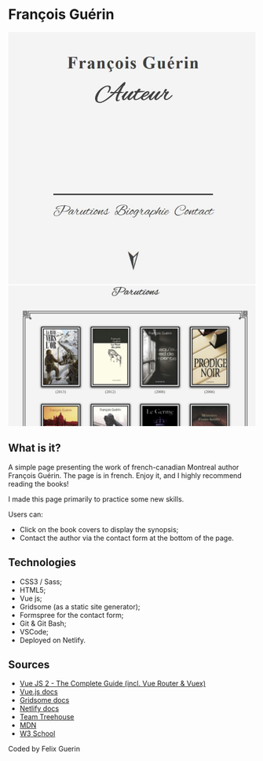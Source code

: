 # François Guérin

![Francois Guerin header](https://raw.githubusercontent.com/f-elix/francois-guerin/master/design/fgmenu.jpg)
![Francois Guerin main](https://raw.githubusercontent.com/f-elix/francois-guerin/master/design/fgmain.JPG)

## What is it?

A simple page presenting the work of french-canadian Montreal author François Guérin. The page is in french. Enjoy it, and I highly recommend reading the books!

I made this page primarily to practice some new skills. 

Users can:
- Click on the book covers to display the synopsis;
- Contact the author via the contact form at the bottom of the page.

## Technologies

- CSS3 / Sass;
- HTML5;
- Vue js;
- Gridsome (as a static site generator);
- Formspree for the contact form;
- Git & Git Bash;
- VSCode;
- Deployed on Netlify.


## Sources

- [Vue JS 2 - The Complete Guide (incl. Vue Router & Vuex)](https://www.udemy.com/vuejs-2-the-complete-guide/)
- [Vue.js docs](https://vuejs.org/v2/guide/)
- [Gridsome docs](https://gridsome.org/docs)
- [Netlify docs](https://www.netlify.com/docs/)
- [Team Treehouse](https://teamtreehouse.com)
- [MDN](https://developer.mozilla.org/en-US/docs/Web) 
- [W3 School](https://www.w3schools.com/)

Coded by Felix Guerin
